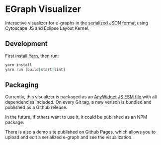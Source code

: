 # EGraph Visualizer

Interactive visualizer for e-graphs in [the serialized JSON format](https://github.com/egraphs-good/egraph-serialize/)
using Cytoscape JS and Eclipse Layout Kernel.

## Development

First install [Yarn](https://yarnpkg.com/getting-started/install), then run:

```sh
yarn install
yarn run [build|start|lint]
```

## Packaging

Currently, this visualizer is packaged as an [AnyWidget JS ESM file](https://anywidget.dev/) with all dependencies included.
On every Git tag, a new verison is bundled and published as a Github release.

In the future, if others want to use it, it could be published as an NPM package.

There is also a demo site published on Github Pages, which allows you to upload and edit a serialized e-graph and see
the visualization.
